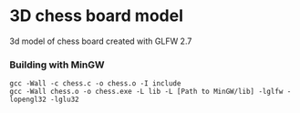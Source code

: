 # 3D chess board model
3d model of chess board created with GLFW 2.7

### Building with MinGW
```
gcc -Wall -c chess.c -o chess.o -I include
gcc -Wall chess.o -o chess.exe -L lib -L [Path to MinGW/lib] -lglfw -lopengl32 -lglu32
```
